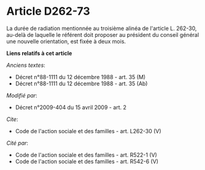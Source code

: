 # Article D262-73

La durée de radiation mentionnée au troisième alinéa de l'article L. 262-30, au-delà de laquelle le référent doit proposer au
président du conseil général une nouvelle orientation, est fixée à deux mois.

**Liens relatifs à cet article**

_Anciens textes_:

  - Décret n°88-1111 du 12 décembre 1988 - art. 35 (M)
  - Décret n°88-1111 du 12 décembre 1988 - art. 35 (Ab)

_Modifié par_:

  - Décret n°2009-404 du 15 avril 2009 - art. 2

_Cite_:

  - Code de l'action sociale et des familles - art. L262-30 (V)

_Cité par_:

  - Code de l'action sociale et des familles - art. R522-1 (V)
  - Code de l'action sociale et des familles - art. R542-6 (V)
